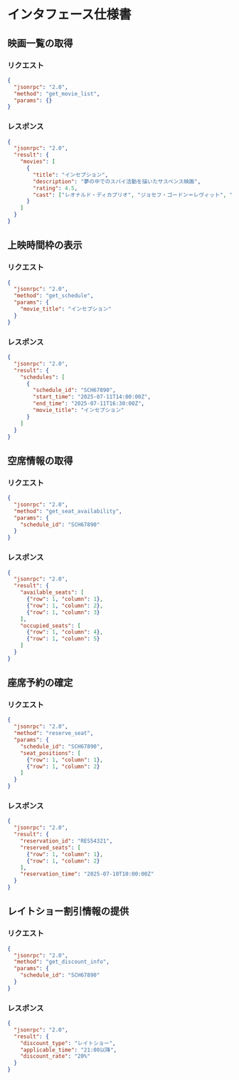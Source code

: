 # インタフェース仕様書

## 映画一覧の取得
### リクエスト
```json
{
  "jsonrpc": "2.0",
  "method": "get_movie_list",
  "params": {}
}
```

### レスポンス
```json
{
  "jsonrpc": "2.0",
  "result": {
    "movies": [
      {
        "title": "インセプション",
        "description": "夢の中でのスパイ活動を描いたサスペンス映画",
        "rating": 4.5,
        "cast": ["レオナルド・ディカプリオ", "ジョセフ・ゴードン＝レヴィット", "エレン・ペイジ"]
      }
    ]
  }
}
```

## 上映時間枠の表示
### リクエスト
```json
{
  "jsonrpc": "2.0",
  "method": "get_schedule",
  "params": {
    "movie_title": "インセプション"
  }
}
```

### レスポンス
```json
{
  "jsonrpc": "2.0",
  "result": {
    "schedules": [
      {
        "schedule_id": "SCH67890",
        "start_time": "2025-07-11T14:00:00Z",
        "end_time": "2025-07-11T16:30:00Z",
        "movie_title": "インセプション"
      }
    ]
  }
}
```

## 空席情報の取得
### リクエスト
```json
{
  "jsonrpc": "2.0",
  "method": "get_seat_availability",
  "params": {
    "schedule_id": "SCH67890"
  }
}
```

### レスポンス
```json
{
  "jsonrpc": "2.0",
  "result": {
    "available_seats": [
      {"row": 1, "column": 1},
      {"row": 1, "column": 2},
      {"row": 1, "column": 3}
    ],
    "occupied_seats": [
      {"row": 1, "column": 4},
      {"row": 1, "column": 5}
    ]
  }
}
```

## 座席予約の確定
### リクエスト
```json
{
  "jsonrpc": "2.0",
  "method": "reserve_seat",
  "params": {
    "schedule_id": "SCH67890",
    "seat_positions": [
      {"row": 1, "column": 1},
      {"row": 1, "column": 2}
    ]
  }
}
```

### レスポンス
```json
{
  "jsonrpc": "2.0",
  "result": {
    "reservation_id": "RES54321",
    "reserved_seats": [
      {"row": 1, "column": 1},
      {"row": 1, "column": 2}
    ],
    "reservation_time": "2025-07-10T10:00:00Z"
  }
}
```

## レイトショー割引情報の提供
### リクエスト
```json
{
  "jsonrpc": "2.0",
  "method": "get_discount_info",
  "params": {
    "schedule_id": "SCH67890"
  }
}
```

### レスポンス
```json
{
  "jsonrpc": "2.0",
  "result": {
    "discount_type": "レイトショー",
    "applicable_time": "21:00以降",
    "discount_rate": "20%"
  }
}
```
